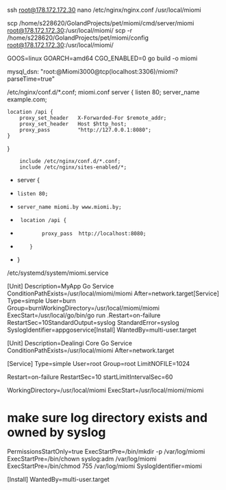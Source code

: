 ssh root@178.172.172.30
nano /etc/nginx/nginx.conf
/usr/local/miomi

scp  /home/s228620/GolandProjects/pet/miomi/cmd/server/miomi   root@178.172.172.30:/usr/local/miomi/
scp  -r  /home/s228620/GolandProjects/pet/miomi/config   root@178.172.172.30:/usr/local/miomi/


GOOS=linux GOARCH=amd64 CGO_ENABLED=0 go build -o miomi

mysql_dsn: "root:@Miomi3000@tcp(localhost:3306)/miomi?parseTime=true"

/etc/nginx/conf.d/*.conf;
miomi.conf
server {
listen 80;
server_name example.com;

    location /api {
        proxy_set_header   X-Forwarded-For $remote_addr;
        proxy_set_header   Host $http_host;
        proxy_pass         "http://127.0.0.1:8080";
    }
}

        include /etc/nginx/conf.d/*.conf;
        include /etc/nginx/sites-enabled/*;


* server {
*     listen 80;
*     server_name miomi.by www.miomi.by;
*      location /api {
*             proxy_pass  http://localhost:8080;
*         }
* }

/etc/systemd/system/miomi.service

[Unit]
Description=MyApp Go Service
ConditionPathExists=/usr/local/miomi/miomi
After=network.target[Service]
Type=simple
User=burn
Group=burnWorkingDirectory=/usr/local/miomi/miomi
ExecStart=/usr/local/go/bin/go run .Restart=on-failure
RestartSec=10StandardOutput=syslog
StandardError=syslog
SyslogIdentifier=appgoservice[Install]
WantedBy=multi-user.target


[Unit]
Description=Dealingi Core Go Service
ConditionPathExists=/usr/local/miomi
After=network.target

[Service]
Type=simple
User=root
Group=root
LimitNOFILE=1024

Restart=on-failure
RestartSec=10
startLimitIntervalSec=60

WorkingDirectory=/usr/local/miomi
ExecStart=/usr/local/miomi/miomi

# make sure log directory exists and owned by syslog
PermissionsStartOnly=true
ExecStartPre=/bin/mkdir -p /var/log/miomi
ExecStartPre=/bin/chown syslog:adm /var/log/miomi
ExecStartPre=/bin/chmod 755 /var/log/miomi
SyslogIdentifier=miomi

[Install]
WantedBy=multi-user.target

